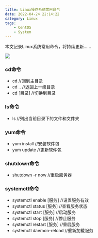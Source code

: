 ```yaml
---
title: Linux操作系统常用命令
date: 2022-04-24 22:14:22
category: Linux
tags: 
    - CentOS
    - System
---
```


本文记录Linux系统常用命令，将持续更新......

![](https://s2.loli.net/2022/06/06/AqmpcIWK7VnsbF2.png)

### cd命令

- cd   //回到主目录
- cd ..  //返回上一级目录
- cd [目录]  //切换到目录

### ls命令

- ls  //列出当前目录下的文件和文件夹

### yum命令

- yum install  //安装软件包
- yum update  //更新软件包

### shutdown命令

- shutdown -r now  //重启服务器

### systemctl命令

- systemctl enable [服务]  //设置服务有效
- systemctl status [服务]  //查看服务状态
- systemctl start [服务]  //启动服务
- systemctl stop [服务]  //停止服务
- systemctl restart [服务]  //重启服务
- systemctl daemon-reload  //重新加载服务



